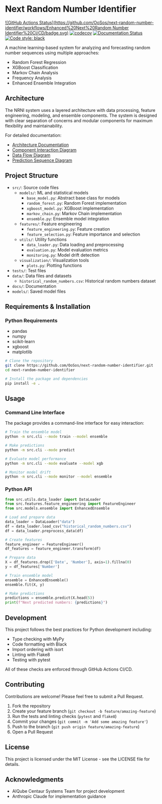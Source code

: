 # Next Random Number Identifier

[![GitHub Actions Status](https://github.com/OoSos/next-random-number-identifier/workflows/Enhanced%20Next%20Random Number Identifier%20CI/CD/badge.svg)](https://github.com/OoSos/next-random-number-identifier/actions)
[![codecov](https://codecov.io/gh/OoSos/next-random-number-identifier/branch/main/graph/badge.svg)](https://codecov.io/gh/OoSos/next-random-number-identifier)
[![Documentation Status](https://github.com/OoSos/next-random-number-identifier/workflows/docs/badge.svg)](https://OoSos.github.io/next-random-number-identifier/)
[![Code style: black](https://img.shields.io/badge/code%20style-black-000000.svg)](https://github.com/psf/black)

A machine learning-based system for analyzing and forecasting random number sequences using multiple approaches:
- Random Forest Regression
- XGBoost Classification
- Markov Chain Analysis
- Frequency Analysis
- Enhanced Ensemble Integration

## Architecture

The NRNI system uses a layered architecture with data processing, feature engineering, 
modeling, and ensemble components. The system is designed with clear separation of concerns
and modular components for maximum flexibility and maintainability.

For detailed documentation:
- [Architecture Documentation](docs/Next%20Random%20Number%20Identifier-architecture-documentation.md)
- [Component Interaction Diagram](docs/diagrams/NRNI%20Component%20Interaction-diagrams.png)
- [Data Flow Diagram](docs/diagrams/NRNI%20Data-flow-diagram.png)
- [Prediction Sequence Diagram](docs/diagrams/NRNI%20Prediction%20sequence-diagram.png)

## Project Structure
- `src/`: Source code files
  - `models/`: ML and statistical models
    - `base_model.py`: Abstract base class for models
    - `random_forest.py`: Random Forest implementation
    - `xgboost_model.py`: XGBoost implementation
    - `markov_chain.py`: Markov Chain implementation
    - `ensemble.py`: Ensemble model integration
  - `features/`: Feature engineering
    - `feature_engineering.py`: Feature creation
    - `feature_selection.py`: Feature importance and selection
  - `utils/`: Utility functions
    - `data_loader.py`: Data loading and preprocessing
    - `evaluation.py`: Model evaluation metrics
    - `monitoring.py`: Model drift detection
  - `visualization/`: Visualization tools
    - `plots.py`: Plotting functions
- `tests/`: Test files
- `data/`: Data files and datasets
  - `historical_random_numbers.csv`: Historical random numbers dataset
- `docs/`: Documentation
- `models/`: Saved model files

## Requirements & Installation

### Python Requirements
- pandas
- numpy
- scikit-learn
- xgboost
- matplotlib

```bash
# Clone the repository
git clone https://github.com/OoSos/next-random-number-identifier.git
cd next-random-number-identifier

# Install the package and dependencies
pip install -e .
```

## Usage

### Command Line Interface

The package provides a command-line interface for easy interaction:

```bash
# Train the ensemble model
python -m src.cli --mode train --model ensemble

# Make predictions
python -m src.cli --mode predict

# Evaluate model performance
python -m src.cli --mode evaluate --model xgb

# Monitor model drift
python -m src.cli --mode monitor --model ensemble
```

### Python API

```python
from src.utils.data_loader import DataLoader
from src.features.feature_engineering import FeatureEngineer
from src.models.ensemble import EnhancedEnsemble

# Load and prepare data
data_loader = DataLoader("data")
df = data_loader.load_csv("historical_random_numbers.csv")
df = data_loader.preprocess_data(df)

# Create features
feature_engineer = FeatureEngineer()
df_features = feature_engineer.transform(df)

# Prepare data
X = df_features.drop(['Date', 'Number'], axis=1).fillna(0)
y = df_features['Number']

# Train ensemble model
ensemble = EnhancedEnsemble()
ensemble.fit(X, y)

# Make predictions
predictions = ensemble.predict(X.head(5))
print(f"Next predicted numbers: {predictions}")
```

## Development

This project follows the best practices for Python development including:

- Type checking with MyPy
- Code formatting with Black
- Import ordering with isort
- Linting with Flake8
- Testing with pytest

All of these checks are enforced through GitHub Actions CI/CD.

## Contributing

Contributions are welcome! Please feel free to submit a Pull Request.

1. Fork the repository
2. Create your feature branch (`git checkout -b feature/amazing-feature`)
3. Run the tests and linting checks (`pytest` and `flake8`)
4. Commit your changes (`git commit -m 'Add some amazing feature'`)
5. Push to the branch (`git push origin feature/amazing-feature`)
6. Open a Pull Request

## License

This project is licensed under the MIT License - see the LICENSE file for details.

## Acknowledgments

* AIQube Centaur Systems Team for project development
* Anthropic Claude for implementation guidance